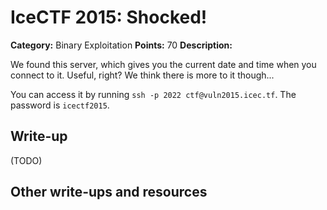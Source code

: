 # IceCTF 2015: Shocked!

**Category:** Binary Exploitation
**Points:** 70
**Description:** 

<p>We found this server, which gives you the current date and time when you connect to it. Useful, right? We think there is more to it though...</p> <p>You can access it by running <code>ssh -p 2022 ctf@vuln2015.icec.tf</code>. The password is <code>icectf2015</code>.</p>

## Write-up

(TODO)

## Other write-ups and resources


